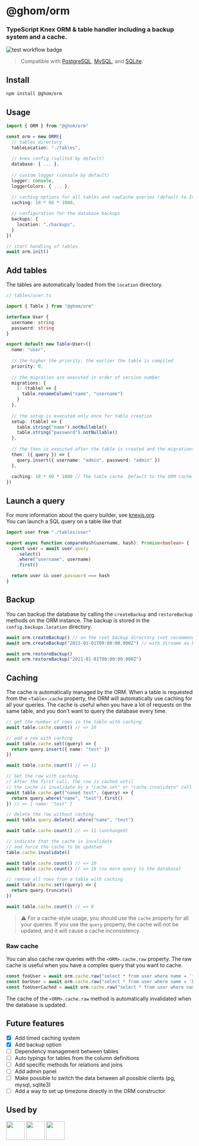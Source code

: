 # @ghom/orm

### TypeScript Knex ORM & table handler including a backup system and a cache.

![test workflow badge](https://github.com/GhomKrosmonaute/orm/actions/workflows/test.yml/badge.svg)

> Compatible with [PostgreSQL](https://www.npmjs.com/package/pg), [MySQL](https://www.npmjs.com/package/mysql2), and [SQLite](https://www.npmjs.com/package/sqlite3).

## Install

```bash
npm install @ghom/orm
```

## Usage

```typescript
import { ORM } from "@ghom/orm"

const orm = new ORM({
  // tables directory
  tableLocation: "./tables",
  
  // knex config (sqlite3 by default)
  database: { ... },
  
  // custom logger (console by default)
  logger: console,
  loggerColors: { ... },
  
  // caching options for all tables and rawCache queries (default to Infinity)
  caching: 10 * 60 * 1000,

  // configuration for the database backups
  backups: {
    location: "./backups",
  }
})

// start handling of tables
await orm.init()
```

## Add tables

The tables are automatically loaded from the `location` directory.

```typescript
// tables/user.ts

import { Table } from "@ghom/orm"

interface User {
  username: string
  password: string
}

export default new Table<User>({
  name: "user",
  
  // the higher the priority, the earlier the table is compiled
  priority: 0,
  
  // the migration are executed in order of version number
  migrations: {
    1: (table) => {
      table.renameColumn("name", "username")
    }
  },
  
  // the setup is executed only once for table creation
  setup: (table) => {
    table.string("name").notNullable()
    table.string("password").notNullable()
  },
  
  // the then is executed after the table is created and the migrations are runned
  then: ({ query }) => {
    query.insert({ username: "admin", password: "admin" })
  },
  
  caching: 10 * 60 * 1000 // The table cache. Default to the ORM cache or Infinity
})
```

## Launch a query

For more information about the query builder, see [knexjs.org](https://knexjs.org/).  
You can launch a SQL query on a table like that

```typescript
import user from "./tables/user"

export async function compareHash(username, hash): Promise<boolean> {
  const user = await user.query
    .select()
    .where("username", username)
    .first()

  return user && user.password === hash
}
```

## Backup

You can backup the database by calling the `createBackup` and `restoreBackup` methods on the ORM instance. The backup is stored in the `config.backups.location` directory.

```typescript
await orm.createBackup() // on the root backup directory (not recommended)
await orm.createBackup("2021-01-01T00:00:00.000Z") // with dirname as backup ID

await orm.restoreBackup()
await orm.restoreBackup("2021-01-01T00:00:00.000Z")
```

## Caching

The cache is automatically managed by the ORM. When a table is requested from the `<Table>.cache` property, the ORM will automatically use caching for all your queries. The cache is useful when you have a lot of requests on the same table, and you don't want to query the database every time.

```typescript
// get the number of rows in the table with caching
await table.cache.count() // => 10

// add a row with caching
await table.cache.set((query) => {
  return query.insert({ name: "test" })
})

await table.cache.count() // => 11

// Get the row with caching.
// After the first call, the row is cached until
// the cache is invalidate by a "cache.set" or "cache.invalidate" call
await table.cache.get("named test", (query) => {
  return query.where("name", "test").first()
}) // => { name: "test" }

// delete the row without caching
await table.query.delete().where("name", "test")

await table.cache.count() // => 11 (unchanged)

// indicate that the cache is invalidate
// and force the cache to be updated
table.cache.invalidate()

await table.cache.count() // => 10
await table.cache.count() // => 10 (no more query to the database)

// remove all rows from a table with caching
await table.cache.set((query) => {
  return query.truncate()
})

await table.cache.count() // => 0
```

> ⚠️ For a cache-style usage, you should use the `cache` property for all your queries. If you use the `query` property, the cache will not be updated, and it will cause a cache inconsistency.

### Raw cache

You can also cache raw queries with the `<ORM>.cache.raw` property. The raw cache is useful when you have a complex query that you want to cache.

```typescript
const fooUser = await orm.cache.raw("select * from user where name = 'foo'") // query the database
const barUser = await orm.cache.raw("select * from user where name = 'bar'") // query the database
const fooUserCached = await orm.cache.raw("select * from user where name = 'foo'") // no query to the database
```

The cache of the `<ORM>.cache.raw` method is automatically invalidated when the database is updated.

## Future features

- [x] Add timed caching system
- [x] Add backup option
- [ ] Dependency management between tables
- [ ] Auto typings for tables from the column definitions
- [ ] Add specific methods for relations and joins
- [ ] Add admin panel
- [ ] Make possible to switch the data between all possible clients (pg, mysql, sqlite3)
- [ ] Add a way to set up timezone directly in the ORM constructor

## Used by

[<img src="https://github.com/GhomKrosmonaute.png?size=50" width=50>](https://github.com/GhomKrosmonaute)
[<img src="https://github.com/Les-Laboratoires.png?size=50" width=50>](https://github.com/Les-Laboratoires)
[<img src="https://github.com/bot-ts.png?size=50" width=50>](https://github.com/bot-ts)
